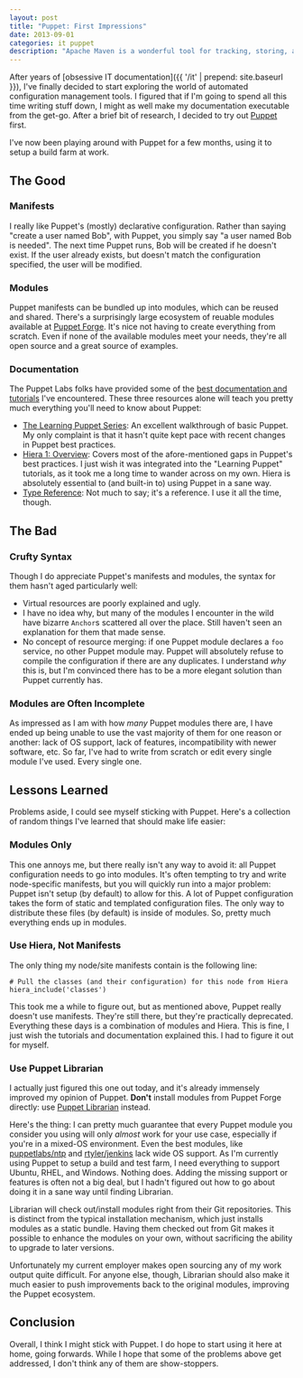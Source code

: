 ```yaml
---
layout: post
title: "Puppet: First Impressions"
date: 2013-09-01
categories: it puppet
description: "Apache Maven is a wonderful tool for tracking, storing, and making use of compiled libraries, including native libraries (e.g. DLLs). Getting these libraries into Maven is simple."
---
```


After years of [obsessive IT documentation]({{ '/it' | prepend: site.baseurl }}), I've finally decided to start exploring the world of automated configuration management tools. I figured that if I'm going to spend all this time writing stuff down, I might as well make my documentation executable from the get-go. After a brief bit of research, I decided to try out [Puppet](https://puppetlabs.com/) first.

I've now been playing around with Puppet for a few months, using it to setup a build farm at work.


## The Good

### Manifests

I really like Puppet's (mostly) declarative configuration. Rather than saying "create a user named Bob", with Puppet, you simply say "a user named Bob is needed". The next time Puppet runs, Bob will be created if he doesn't exist. If the user already exists, but doesn't match the configuration specified, the user will be modified.

### Modules

Puppet manifests can be bundled up into modules, which can be reused and shared. There's a surprisingly large ecosystem of reuable modules available at [Puppet Forge](http://forge.puppetlabs.com/). It's nice not having to create everything from scratch. Even if none of the available modules meet your needs, they're all open source and a great source of examples.

### Documentation

The Puppet Labs folks have provided some of the [best documentation and tutorials](http://docs.puppetlabs.com/) I've encountered. These three resources alone will teach you pretty much everything you'll need to know about Puppet:

* [The Learning Puppet Series](http://docs.puppetlabs.com/learning): An excellent walkthrough of basic Puppet. My only complaint is that it hasn't quite kept pace with recent changes in Puppet best practices.
* [Hiera 1: Overview](http://docs.puppetlabs.com/hiera/1/): Covers most of the afore-mentioned gaps in Puppet's best practices. I just wish it was integrated into the "Learning Puppet" tutorials, as it took me a long time to wander across on my own. Hiera is absolutely essential to (and built-in to) using Puppet in a sane way.
* [Type Reference](http://docs.puppetlabs.com/references/latest/type.html): Not much to say; it's a reference. I use it all the time, though.


## The Bad

### Crufty Syntax

Though I do appreciate Puppet's manifests and modules, the syntax for them hasn't aged particularly well:

* Virtual resources are poorly explained and ugly.
* I have no idea why, but many of the modules I encounter in the wild have bizarre `Anchor`s scattered all over the place. Still haven't seen an explanation for them that made sense.
* No concept of resource merging: if one Puppet module declares a `foo` service, no other Puppet module may. Puppet will absolutely refuse to compile the configuration if there are any duplicates. I understand *why* this is, but I'm convinced there has to be a more elegant solution than Puppet currently has.

### Modules are Often Incomplete

As impressed as I am with how *many* Puppet modules there are, I have ended up being unable to use the vast majority of them for one reason or another: lack of OS support, lack of features, incompatibility with newer software, etc. So far, I've had to write from scratch or edit every single module I've used. Every single one.


## Lessons Learned

Problems aside, I could see myself sticking with Puppet. Here's a collection of random things I've learned that should make life easier:

### Modules Only

This one annoys me, but there really isn't any way to avoid it: all Puppet configuration needs to go into modules. It's often tempting to try and write node-specific manifests, but you will quickly run into a major problem: Puppet isn't setup (by default) to allow for this. A lot of Puppet configuration takes the form of static and templated configuration files. The only way to distribute these files (by default) is inside of modules. So, pretty much everything ends up in modules.

### Use Hiera, Not Manifests

The only thing my node/site manifests contain is the following line:

~~~~
# Pull the classes (and their configuration) for this node from Hiera
hiera_include('classes')
~~~~

This took me a while to figure out, but as mentioned above, Puppet really doesn't use manifests. They're still there, but they're practically deprecated. Everything these days is a combination of modules and Hiera. This is fine, I just wish the tutorials and documentation explained this. I had to figure it out for myself.

### Use Puppet Librarian

I actually just figured this one out today, and it's already immensely improved my opinion of Puppet. **Don't** install modules from Puppet Forge directly: use [Puppet Librarian](https://github.com/rodjek/librarian-puppet) instead.

Here's the thing: I can pretty much guarantee that every Puppet module you consider you using will only *almost* work for your use case, especially if you're in a mixed-OS environment. Even the best modules, like [puppetlabs/ntp](http://forge.puppetlabs.com/puppetlabs/ntp) and [rtyler/jenkins](https://forge.puppetlabs.com/rtyler/jenkins) lack wide OS support. As I'm currently using Puppet to setup a build and test farm, I need everything to support Ubuntu, RHEL, and Windows. Nothing does. Adding the missing support or features is often not a big deal, but I hadn't figured out how to go about doing it in a sane way until finding Librarian.

Librarian will check out/install modules right from their Git repositories. This is distinct from the typical installation mechanism, which just installs modules as a static bundle. Having them checked out from Git makes it possible to enhance the modules on your own, without sacrificing the ability to upgrade to later versions.

Unfortunately my current employer makes open sourcing any of my work output quite difficult. For anyone else, though, Librarian should also make it much easier to push improvements back to the original modules, improving the Puppet ecosystem.


## Conclusion

Overall, I think I might stick with Puppet. I do hope to start using it here at home, going forwards. While I hope that some of the problems above get addressed, I don't think any of them are show-stoppers.
